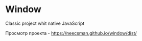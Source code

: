 # Window
Classic project whit native JavaScript

Просмотр проекта - https://neecsman.github.io/window/dist/
